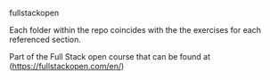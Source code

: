 fullstackopen

Each folder within the repo coincides with the the exercises for each referenced section.

Part of the Full Stack open course that can be found at (https://fullstackopen.com/en/)
